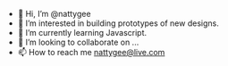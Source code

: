 - 👋 Hi, I’m @nattygee
- 👀 I’m interested in building prototypes of new designs.
- 🌱 I’m currently learning Javascript.
- 💞️ I’m looking to collaborate on ...
- 📫 How to reach me nattygee@live.com

<!---
nattygee/nattygee is a ✨ special ✨ repository because its `README.md` (this file) appears on your GitHub profile.
You can click the Preview link to take a look at your changes.
--->
